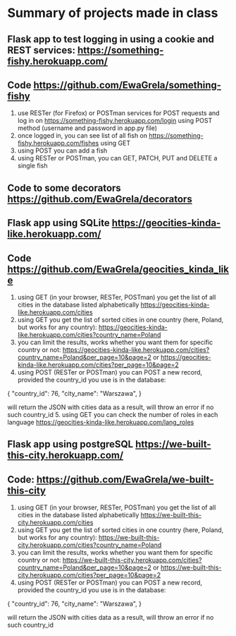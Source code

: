 # Summary of projects made in class

## Flask app to test logging in using a cookie and REST services: https://something-fishy.herokuapp.com/
## Code https://github.com/EwaGrela/something-fishy

1. use RESTer (for Firefox) or POSTman services for POST requests and log in on https://something-fishy.herokuapp.com/login using POST method (username and password in app.py file)
2. once logged in, you can see list of all fish on https://something-fishy.herokuapp.com/fishes using GET
3. using POST you can add a fish
4. using RESTer or POSTman, you can GET, PATCH, PUT and DELETE a single fish 

## Code to some decorators https://github.com/EwaGrela/decorators

## Flask app using SQLite https://geocities-kinda-like.herokuapp.com/
## Code https://github.com/EwaGrela/geocities_kinda_like

1. using GET (in your browser, RESTer, POSTman) you get the list of all cities in the database listed alphabetically https://geocities-kinda-like.herokuapp.com/cities
2. using GET you get the list of sorted cities in one country (here, Poland, but works for any country): 
https://geocities-kinda-like.herokuapp.com/cities?country_name=Poland
3. you can limit the results, works whether you want them for specific country or not: https://geocities-kinda-like.herokuapp.com/cities?country_name=Poland&per_page=10&page=2 or 
https://geocities-kinda-like.herokuapp.com/cities?per_page=10&page=2
4. using POST (RESTer or POSTman) you can POST a new record, provided the country_id you use is in the database:

{
    "country_id": 76,
    "city_name": "Warszawa",
}

will return the JSON with cities data as a result, will throw an error if no such country_id
5. using GET you can check the number of roles in each language https://geocities-kinda-like.herokuapp.com/lang_roles

## Flask app using postgreSQL https://we-built-this-city.herokuapp.com/
## Code: https://github.com/EwaGrela/we-built-this-city

1. using GET (in your browser, RESTer, POSTman) you get the list of all cities in the database listed alphabetically https://we-built-this-city.herokuapp.com/cities
2. using GET you get the list of sorted cities in one country (here, Poland, but works for any country): 
https://we-built-this-city.herokuapp.com/cities?country_name=Poland
3. you can limit the results, works whether you want them for specific country or not: https://we-built-this-city.herokuapp.com/cities?country_name=Poland&per_page=10&page=2 or 
https://we-built-this-city.herokuapp.com/cities?per_page=10&page=2
4. using POST (RESTer or POSTman) you can POST a new record, provided the country_id you use is in the database:

{
    "country_id": 76,
    "city_name": "Warszawa",
}

 will return the JSON with cities data as a result, will throw an error if no such country_id

